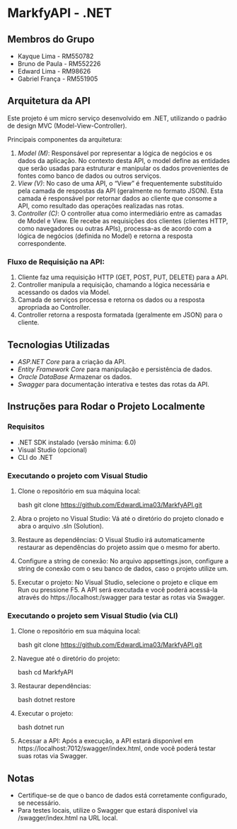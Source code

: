 # MarkfyAPI - .NET

## Membros do Grupo

- Kayque Lima - RM550782
- Bruno de Paula - RM552226
- Edward Lima - RM98626
- Gabriel França - RM551905

## Arquitetura da API

Este projeto é um micro serviço desenvolvido em .NET, utilizando o padrão de design MVC (Model-View-Controller).

Principais componentes da arquitetura:

1. *Model (M)*: Responsável por representar a lógica de negócios e os dados da aplicação. No contexto desta API, o model define as entidades que serão usadas para estruturar e manipular os dados provenientes de fontes como banco de dados ou outros serviços.
2. *View (V)*: No caso de uma API, o “View” é frequentemente substituído pela camada de respostas da API (geralmente no formato JSON). Esta camada é responsável por retornar dados ao cliente que consome a API, como resultado das operações realizadas nas rotas.
3. *Controller (C)*: O controller atua como intermediário entre as camadas de Model e View. Ele recebe as requisições dos clientes (clientes HTTP, como navegadores ou outras APIs), processa-as de acordo com a lógica de negócios (definida no Model) e retorna a resposta correspondente.

### Fluxo de Requisição na API:

1. Cliente faz uma requisição HTTP (GET, POST, PUT, DELETE) para a API.
2. Controller manipula a requisição, chamando a lógica necessária e acessando os dados via Model.
3. Camada de serviços processa e retorna os dados ou a resposta apropriada ao Controller.
4. Controller retorna a resposta formatada (geralmente em JSON) para o cliente.

## Tecnologias Utilizadas

- *ASP.NET Core* para a criação da API.
- *Entity Framework Core* para manipulação e persistência de dados.
- *Oracle DataBase* Armazenar os dados. 
- *Swagger* para documentação interativa e testes das rotas da API.

## Instruções para Rodar o Projeto Localmente

### Requisitos

- .NET SDK instalado (versão mínima: 6.0)
- Visual Studio (opcional)
- CLI do .NET

### Executando o projeto com Visual Studio

1. Clone o repositório em sua máquina local:

    bash
    git clone https://github.com/EdwardLima03/MarkfyAPI.git
    

2. Abra o projeto no Visual Studio: Vá até o diretório do projeto clonado e abra o arquivo .sln (Solution).
3. Restaure as dependências: O Visual Studio irá automaticamente restaurar as dependências do projeto assim que o mesmo for aberto.
4. Configure a string de conexão: No arquivo appsettings.json, configure a string de conexão com o seu banco de dados, caso o projeto utilize um.
5. Executar o projeto: No Visual Studio, selecione o projeto e clique em Run ou pressione F5. A API será executada e você poderá acessá-la através do https://localhost:<porta>/swagger para testar as rotas via Swagger.

### Executando o projeto sem Visual Studio (via CLI)

1. Clone o repositório em sua máquina local:

    bash
    git clone https://github.com/EdwardLima03/MarkfyAPI.git
    

2. Navegue até o diretório do projeto:

    bash
    cd MarkfyAPI
    

3. Restaurar dependências:

    bash
    dotnet restore
    

4. Executar o projeto:

    bash
    dotnet run
    

5. Acessar a API: Após a execução, a API estará disponível em https://localhost:7012/swagger/index.html, onde você poderá testar suas rotas via Swagger.


## Notas

- Certifique-se de que o banco de dados está corretamente configurado, se necessário.
- Para testes locais, utilize o Swagger que estará disponível via /swagger/index.html na URL local.
